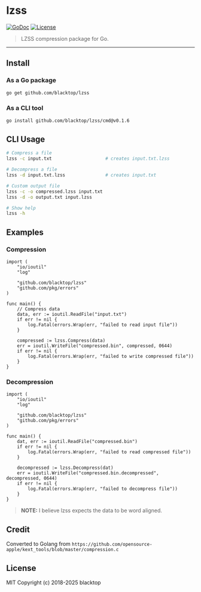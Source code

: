 # lzss

[![GoDoc](https://godoc.org/github.com/blacktop/lzss?status.svg)](https://pkg.go.dev/github.com/blacktop/lzss) [![License](http://img.shields.io/:license-mit-blue.svg)](http://doge.mit-license.org)

> LZSS compression package for Go.

---

## Install

### As a Go package

```bash
go get github.com/blacktop/lzss
```

### As a CLI tool

```bash
go install github.com/blacktop/lzss/cmd@v0.1.6
```

## CLI Usage

```bash
# Compress a file
lzss -c input.txt                    # creates input.txt.lzss

# Decompress a file  
lzss -d input.txt.lzss               # creates input.txt

# Custom output file
lzss -c -o compressed.lzss input.txt
lzss -d -o output.txt input.lzss

# Show help
lzss -h
```

## Examples

### Compression

```golang
import (
    "io/ioutil"
    "log"

    "github.com/blacktop/lzss"
    "github.com/pkg/errors"
)

func main() {
    // Compress data
    data, err := ioutil.ReadFile("input.txt")
    if err != nil {
        log.Fatal(errors.Wrap(err, "failed to read input file"))
    }

    compressed := lzss.Compress(data)
    err = ioutil.WriteFile("compressed.bin", compressed, 0644)
    if err != nil {
        log.Fatal(errors.Wrap(err, "failed to write compressed file"))
    }
}
```

### Decompression

```golang
import (
    "io/ioutil"
    "log"

    "github.com/blacktop/lzss"
    "github.com/pkg/errors"
)

func main() {
    dat, err := ioutil.ReadFile("compressed.bin")
    if err != nil {
        log.Fatal(errors.Wrap(err, "failed to read compressed file"))
    }

    decompressed := lzss.Decompress(dat)
    err = ioutil.WriteFile("compressed.bin.decompressed", decompressed, 0644)
    if err != nil {
        log.Fatal(errors.Wrap(err, "failed to decompress file"))
    }
}
```

> **NOTE:** I believe lzss expects the data to be word aligned.

## Credit

Converted to Golang from `https://github.com/opensource-apple/kext_tools/blob/master/compression.c`

## License

MIT Copyright (c) 2018-2025 blacktop
